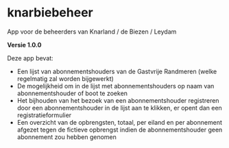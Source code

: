 # knarbiebeheer 
App voor de beheerders van Knarland / de Biezen / Leydam

**Versie 1.0.0**

Deze app bevat:
* Een lijst van abonnementshouders van de Gastvrije Randmeren (welke regelmatig zal worden bijgewerkt)
* De mogelijkheid om in de lijst met abonnementshouders op naam van abonnementshouder of boot te zoeken
* Het bijhouden van het bezoek van een abonnementshouder registreren door een abonnementshouder in de lijst aan te klikken, er opent dan een registratieformulier
* Een overzicht van de opbrengsten, totaal, per eiland en per abonnement afgezet tegen de fictieve opbrengst indien de abonnementshouder geen abonnement zou hebben genomen
